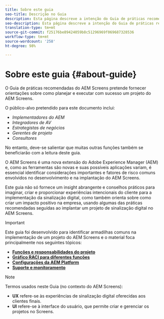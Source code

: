 ```yaml
---
title: Sobre este guia
seo-title: Descrição no Guia
description: Esta página descreve a intenção do Guia de práticas recomendadas
seo-description: Esta página descreve a intenção do Guia de práticas recomendadas
translation-type: tm+mt
source-git-commit: f25176be89424059b8c51296969f069687328536
workflow-type: tm+mt
source-wordcount: '258'
ht-degree: 98%

---
```



# Sobre este guia {#about-guide}

O Guia de práticas recomendadas do AEM Screens pretende fornecer orientações sobre como planejar e executar com sucesso um projeto do AEM Screens.

O público-alvo pretendido para este documento inclui:

* *Implementadores do AEM*
* *Integradores de AV*
* *Estrategistas de negócios*
* *Gerentes de projeto*
* *Consultores*

No entanto, deve-se salientar que muitas outras funções também se beneficiarão com a leitura deste guia.

O AEM Screens é uma nova extensão do Adobe Experience Manager (AEM) e, como as ferramentas são novas e suas possíveis aplicações variam, é essencial identificar considerações importantes e fatores de risco comuns envolvidos no desenvolvimento e na implantação do AEM Screens.

Este guia não só fornece um insight abrangente e conselhos práticos para imaginar, criar e proporcionar experiências intencionais do cliente para a implementação da sinalização digital, como também orienta sobre como criar um impacto positivo na empresa, usando algumas das práticas recomendadas seguidas ao implantar um projeto de sinalização digital no AEM Screens.

>[!IMPORTANT]
>
> Este guia foi desenvolvido para identificar armadilhas comuns na implementação de um projeto do AEM Screens e o material foca principalmente nos seguintes tópicos:
>
> * **[Funções e responsabilidades do projeto](roles-responsibilities.md)**
> * **[Gráfico RACI para diferentes funções](roles-responsibilities.md#raci-chart)**
> * **[Configurações da AEM Platform](aem-platform-configurations.md)**
> * **[Suporte e monitoramento](support-monitoring.md)**


>[!NOTE]
>
> Termos usados neste Guia (no contexto do AEM Screens):
>
> * **UX** refere-se às experiências de sinalização digital oferecidas aos clientes finais.
> * **UI** refere-se à interface do usuário, que permite criar e gerenciar os projetos no Screens.

